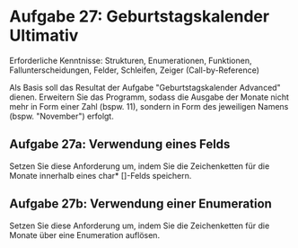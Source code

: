 # Aufgabe 27: Geburtstagskalender Ultimativ

Erforderliche Kenntnisse: Strukturen, Enumerationen, Funktionen, Fallunterscheidungen, Felder, Schleifen, Zeiger (Call-by-Reference)

Als Basis soll das Resultat der Aufgabe "Geburtstagskalender Advanced" dienen. Erweitern Sie das Programm, sodass die Ausgabe der Monate nicht mehr in Form einer Zahl (bspw. 11), sondern in Form des jeweiligen Namens (bspw. "November") erfolgt.

## Aufgabe 27a: Verwendung eines Felds

Setzen Sie diese Anforderung um, indem Sie die Zeichenketten für die Monate innerhalb eines char* []-Felds speichern. 

## Aufgabe 27b: Verwendung einer Enumeration

Setzen Sie diese Anforderung um, indem Sie die Zeichenketten für die Monate über eine Enumeration auflösen. 

